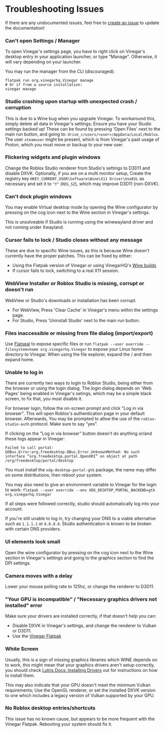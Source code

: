 # Troubleshooting Issues

If there are any undocumented issues, feel free to [create an issue](https://github.com/vinegarhq/vinegarhq.github.io/issues/new/choose) to update the documentation!

### Can't open Settings / Manager

To open Vinegar's settings page, you have to right click on Vinegar's desktop entry in your application launcher, or
type "Manage". Otherwise, it will vary depending on your launcher.

You may run the manager from the CLI (discouraged):
```
flatpak run org.vinegarhq.Vinegar manage
# Or if from a source installation:
vinegar manage
```

### Studio crashing upon startup with unexpected crash / corruption

This is due to a Wine bug when you upgrade Vinegar. To workaround this, simply delete all data in Vinegar's settings;
Ensure you have your Studio settings backed up! These can be found by pressing 'Open Files' next to the main run button, and going to:
`drive_c/users/<user>/AppData/Local/Roblox`. The user `steamuser` might be present, which is from Vinegar's past usage of Proton, which you must move or backup to your new user.

### Flickering widgets and plugin windows

Change the Roblox Studio renderer from Studio's settings to D3D11 and disable DXVK. Optionally, if you are on a multi monitor setup,
Create the registry key `HKEY_CURRENT_USER\Software\Wine\X11 Driver\UseEGL` as necessary and set it to `"Y"` (`REG_SZ`),
which may improve D3D11 (non-DXVK).

### Can't dock plugin windows

You may enable Virtual desktop mode by opening the Wine configurator by pressing on the cog icon next to the Wine section in Vinegar's settings.

This is unsolveable if Studio is running using the winewayland driver and not running under Xwayland.

### Cursor fails to lock / Studio closes without any message

These are due to specific Wine issues, as this is because Wine doesn't currently have the proper patches.
This can be fixed by either:

- Using the Flatpak version of Vinegar or using VinegarHQ's [Wine builds](https://github.com/vinegarhq/wine-builds)
- If cursor fails to lock, switching to a real X11 session.

### WebView Installer or Roblox Studio is missing, corrupt or doesn't run

WebView or Studio's downloads or installation has been corrupt.
- For WebView, Press 'Clear Cache' in Vinegar's menu within the settings page.
- For Studio, Press 'Uninstall Studio' next to the main run button.

### Files inaccessible or missing from file dialog (import/export)

Use [Flatseal](https://flathub.org/en/apps/com.github.tchx84.Flatseal) to expose specific files or
run `flatpak --user override --filesystem=home org.vinegarhq.Vinegar` to expose your Linux home directory to Vinegar.
When using the file explorer, expand the / and then expand home.

### Unable to log in

There are currently two ways to login to Roblox Studio, being either from the browser or using the login dialog.
The login dialog depends on 'Web Pages' being enabled in Vinegar's setings, which may be a simple black screen, to fix that, you must disable it.

For browser login, follow the on-screen prompt and click "Log in via browser".
This will open Roblox's authentication page in your default browser. Afterwards, You may be prompted to allow the use of the `roblox-studio-auth` protocol. Make sure to say "yes".

If clicking on the "Log in via browser" button doesn't do anything or/and these logs appear in Vinegar:
```
Failed to call portal: GDBus.Error:org.freedesktop.DBus.Error.UnknownMethod: No such interface “org.freedesktop.portal.OpenURI” on object at path /org/freedesktop/portal/desktop
```
You must install the `xdg-desktop-portal-gtk` package, the name may differ on some distributions, then reboot your system.

You may also need to give an environment variable to Vinegar for the login to work: `flatpak --user override --env XDG_DESKTOP_PORTAL_BACKEND=gtk org.vinegarhq.Vinegar`

If all steps were followed correctly, studio should automatically log into your account.

If you're still unable to log in, try changing your DNS to a viable alternative such as `1.1.1.1` or `8.8.8.8`. Studio authentication is known to be broken with certain DNS providers.

### UI elements look small

Open the wine configurator by pressing on the cog icon next to the Wine section in Vinegar's settings and going to the graphics section to find the DPI settings.

### Camera moves with a delay

Lower your mouse polling rate to 125hz, or change the renderer to D3D11.

### "Your GPU is incompatible" / "Necessary graphics drivers not installed" error

Make sure your drivers are installed correctly, if that doesn't help you can:

- Disable DXVK in Vinegar's settings, and change the renderer to Vulkan or D3D11.
- Use the [Vinegar Flatpak](Installation/guides/flatpak.html)

### White Screen

Usually, this is a sign of missing graphics libraries which WINE depends on to work, this might mean that your graphics drivers aren't setup correctly, you should check [Lutris Docs: Installing Drivers](https://github.com/lutris/docs/blob/master/InstallingDrivers.md) out for instructions on how to install them.

This may also indicate that your GPU doesn't meet the minimum Vulkan requirements; Use the OpenGL renderer, or set the installed DXVK version to one which includes a legacy version of Vulkan supported by your GPU.

### No Roblox desktop entries/shortcuts

This issue has no known cause, but appears to be more frequent with the Vinegar Flatpak. Rebooting your system should fix it.
